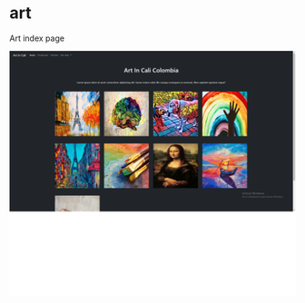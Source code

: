 # art
Art index page



![](https://github.com/alejandro402/art/blob/main/Art/img/presentation.png)
